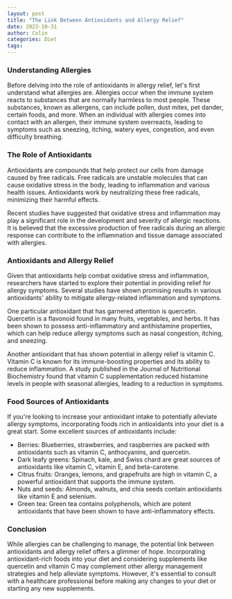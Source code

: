 ```yaml
---
layout: post
title: "The Link Between Antioxidants and Allergy Relief"
date: 2023-10-31
author: Colin
categories: Diet
tags: 
---
```


### Understanding Allergies

Before delving into the role of antioxidants in allergy relief, let's first understand what allergies are. Allergies occur when the immune system reacts to substances that are normally harmless to most people. These substances, known as allergens, can include pollen, dust mites, pet dander, certain foods, and more. When an individual with allergies comes into contact with an allergen, their immune system overreacts, leading to symptoms such as sneezing, itching, watery eyes, congestion, and even difficulty breathing.

### The Role of Antioxidants

Antioxidants are compounds that help protect our cells from damage caused by free radicals. Free radicals are unstable molecules that can cause oxidative stress in the body, leading to inflammation and various health issues. Antioxidants work by neutralizing these free radicals, minimizing their harmful effects.

Recent studies have suggested that oxidative stress and inflammation may play a significant role in the development and severity of allergic reactions. It is believed that the excessive production of free radicals during an allergic response can contribute to the inflammation and tissue damage associated with allergies.

### Antioxidants and Allergy Relief

Given that antioxidants help combat oxidative stress and inflammation, researchers have started to explore their potential in providing relief for allergy symptoms. Several studies have shown promising results in various antioxidants' ability to mitigate allergy-related inflammation and symptoms.

One particular antioxidant that has garnered attention is quercetin. Quercetin is a flavonoid found in many fruits, vegetables, and herbs. It has been shown to possess anti-inflammatory and antihistamine properties, which can help reduce allergy symptoms such as nasal congestion, itching, and sneezing.

Another antioxidant that has shown potential in allergy relief is vitamin C. Vitamin C is known for its immune-boosting properties and its ability to reduce inflammation. A study published in the Journal of Nutritional Biochemistry found that vitamin C supplementation reduced histamine levels in people with seasonal allergies, leading to a reduction in symptoms.

### Food Sources of Antioxidants

If you're looking to increase your antioxidant intake to potentially alleviate allergy symptoms, incorporating foods rich in antioxidants into your diet is a great start. Some excellent sources of antioxidants include:

- Berries: Blueberries, strawberries, and raspberries are packed with antioxidants such as vitamin C, anthocyanins, and quercetin.
- Dark leafy greens: Spinach, kale, and Swiss chard are great sources of antioxidants like vitamin C, vitamin E, and beta-carotene.
- Citrus fruits: Oranges, lemons, and grapefruits are high in vitamin C, a powerful antioxidant that supports the immune system.
- Nuts and seeds: Almonds, walnuts, and chia seeds contain antioxidants like vitamin E and selenium.
- Green tea: Green tea contains polyphenols, which are potent antioxidants that have been shown to have anti-inflammatory effects.

### Conclusion

While allergies can be challenging to manage, the potential link between antioxidants and allergy relief offers a glimmer of hope. Incorporating antioxidant-rich foods into your diet and considering supplements like quercetin and vitamin C may complement other allergy management strategies and help alleviate symptoms. However, it's essential to consult with a healthcare professional before making any changes to your diet or starting any new supplements.